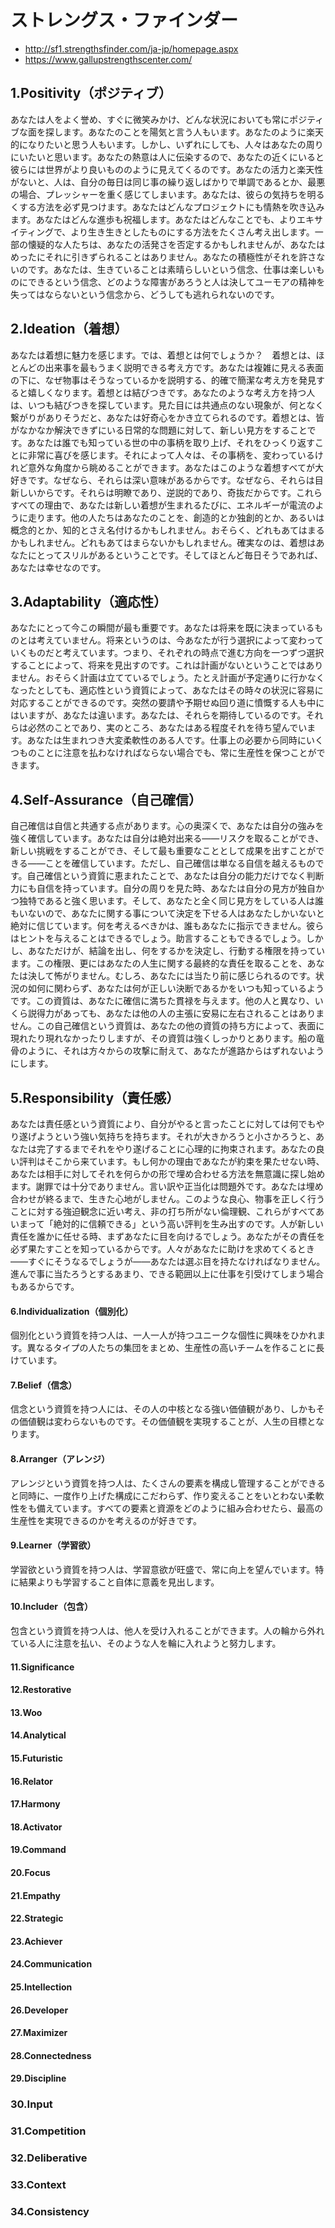 ストレングス・ファインダー
======
* http://sf1.strengthsfinder.com/ja-jp/homepage.aspx
* https://www.gallupstrengthscenter.com/

## 1.Positivity（ポジティブ）  
あなたは人をよく誉め、すぐに微笑みかけ、どんな状況においても常にポジティブな面を探します。あなたのことを陽気と言う人もいます。あなたのように楽天的になりたいと思う人もいます。しかし、いずれにしても、人々はあなたの周りにいたいと思います。あなたの熱意は人に伝染するので、あなたの近くにいると彼らには世界がより良いもののように見えてくるのです。あなたの活力と楽天性がないと、人は、自分の毎日は同じ事の繰り返しばかりで単調であるとか、最悪の場合、プレッシャーを重く感じてしまいます。あなたは、彼らの気持ちを明るくする方法を必ず見つけます。あなたはどんなプロジェクトにも情熱を吹き込みます。あなたはどんな進歩も祝福します。あなたはどんなことでも、よりエキサイティングで、より生き生きとしたものにする方法をたくさん考え出します。一部の懐疑的な人たちは、あなたの活発さを否定するかもしれませんが、あなたはめったにそれに引きずられることはありません。あなたの積極性がそれを許さないのです。あなたは、生きていることは素晴らしいという信念、仕事は楽しいものにできるという信念、どのような障害があろうと人は決してユーモアの精神を失ってはならないという信念から、どうしても逃れられないのです。

## 2.Ideation（着想）  
あなたは着想に魅力を感じます。では、着想とは何でしょうか？　着想とは、ほとんどの出来事を最もうまく説明できる考え方です。あなたは複雑に見える表面の下に、なぜ物事はそうなっているかを説明する、的確で簡潔な考え方を発見すると嬉しくなります。着想とは結びつきです。あなたのような考え方を持つ人は、いつも結びつきを探しています。見た目には共通点のない現象が、何となく繋がりがありそうだと、あなたは好奇心をかき立てられるのです。着想とは、皆がなかなか解決できずにいる日常的な問題に対して、新しい見方をすることです。あなたは誰でも知っている世の中の事柄を取り上げ、それをひっくり返すことに非常に喜びを感じます。それによって人々は、その事柄を、変わっているけれど意外な角度から眺めることができます。あなたはこのような着想すべてが大好きです。なぜなら、それらは深い意味があるからです。なぜなら、それらは目新しいからです。それらは明瞭であり、逆説的であり、奇抜だからです。これらすべての理由で、あなたは新しい着想が生まれるたびに、エネルギーが電流のように走ります。他の人たちはあなたのことを、創造的とか独創的とか、あるいは概念的とか、知的とさえ名付けるかもしれません。おそらく、どれもあてはまるかもしれません。どれもあてはまらないかもしれません。確実なのは、着想はあなたにとってスリルがあるということです。そしてほとんど毎日そうであれば、あなたは幸せなのです。

## 3.Adaptability（適応性）  
あなたにとって今この瞬間が最も重要です。あなたは将来を既に決まっているものとは考えていません。将来というのは、今あなたが行う選択によって変わっていくものだと考えています。つまり、それぞれの時点で進む方向を一つずつ選択することによって、将来を見出すのです。これは計画がないということではありません。おそらく計画は立てているでしょう。たとえ計画が予定通りに行かなくなったとしても、適応性という資質によって、あなたはその時々の状況に容易に対応することができるのです。突然の要請や予期せぬ回り道に憤慨する人も中にはいますが、あなたは違います。あなたは、それらを期待しているのです。それらは必然のことであり、実のところ、あなたはある程度それを待ち望んでいます。あなたは生まれつき大変柔軟性のある人です。仕事上の必要から同時にいくつものことに注意を払わなければならない場合でも、常に生産性を保つことができます。

## 4.Self-Assurance（自己確信）  
自己確信は自信と共通する点があります。心の奥深くで、あなたは自分の強みを強く確信しています。あなたは自分は絶対出来る――リスクを取ることができ、新しい挑戦をすることができ、そして最も重要なこととして成果を出すことができる――ことを確信しています。ただし、自己確信は単なる自信を越えるものです。自己確信という資質に恵まれたことで、あなたは自分の能力だけでなく判断力にも自信を持っています。自分の周りを見た時、あなたは自分の見方が独自かつ独特であると強く思います。そして、あなたと全く同じ見方をしている人は誰もいないので、あなたに関する事について決定を下せる人はあなたしかいないと絶対に信じています。何を考えるべきかは、誰もあなたに指示できません。彼らはヒントを与えることはできるでしょう。助言することもできるでしょう。しかし、あなただけが、結論を出し、何をするかを決定し、行動する権限を持っています。この権限、更にはあなたの人生に関する最終的な責任を取ることを、あなたは決して怖がりません。むしろ、あなたには当たり前に感じられるのです。状況の如何に関わらず、あなたは何が正しい決断であるかをいつも知っているようです。この資質は、あなたに確信に満ちた貫禄を与えます。他の人と異なり、いくら説得力があっても、あなたは他の人の主張に安易に左右されることはありません。この自己確信という資質は、あなたの他の資質の持ち方によって、表面に現れたり現れなかったりしますが、その資質は強くしっかりとあります。船の竜骨のように、それは方々からの攻撃に耐えて、あなたが進路からはずれないようにします。

## 5.Responsibility（責任感）  
あなたは責任感という資質により、自分がやると言ったことに対しては何でもやり遂げようという強い気持ちを持ちます。それが大きかろうと小さかろうと、あなたは完了するまでそれをやり遂げることに心理的に拘束されます。あなたの良い評判はそこから来ています。もし何かの理由であなたが約束を果たせない時、あなたは相手に対してそれを何らかの形で埋め合わせる方法を無意識に探し始めます。謝罪では十分でありません。言い訳や正当化は問題外です。あなたは埋め合わせが終るまで、生きた心地がしません。このような良心、物事を正しく行うことに対する強迫観念に近い考え、非の打ち所がない倫理観、これらがすべてあいまって「絶対的に信頼できる」という高い評判を生み出すのです。人が新しい責任を誰かに任せる時、まずあなたに目を向けるでしょう。あなたがその責任を必ず果たすことを知っているからです。人々があなたに助けを求めてくるとき――すぐにそうなるでしょうが――あなたは選ぶ目を持たなければなりません。進んで事に当たろうとするあまり、できる範囲以上に仕事を引受けてしまう場合もあるからです。

#### 6.Individualization（個別化）
個別化という資質を持つ人は、一人一人が持つユニークな個性に興味をひかれます。異なるタイプの人たちの集団をまとめ、生産性の高いチームを作ることに長けています。

#### 7.Belief（信念）  
信念という資質を持つ人には、その人の中核となる強い価値観があり、しかもその価値観は変わらないものです。その価値観を実現することが、人生の目標となります。

#### 8.Arranger（アレンジ）  
アレンジという資質を持つ人は、たくさんの要素を構成し管理することができると同時に、一度作り上げた構成にこだわらず、作り変えることをいとわない柔軟性をも備えています。すべての要素と資源をどのように組み合わせたら、最高の生産性を実現できるのかを考えるのが好きです。

#### 9.Learner（学習欲）  
学習欲という資質を持つ人は、学習意欲が旺盛で、常に向上を望んでいます。特に結果よりも学習すること自体に意義を見出します。

#### 10.Includer（包含）  
包含という資質を持つ人は、他人を受け入れることができます。人の輪から外れている人に注意を払い、そのような人を輪に入れようと努力します。

#### 11.Significance  
#### 12.Restorative  
#### 13.Woo  
#### 14.Analytical  
#### 15.Futuristic  
#### 16.Relator  
#### 17.Harmony  
#### 18.Activator  
#### 19.Command  
#### 20.Focus  
#### 21.Empathy  
#### 22.Strategic  
#### 23.Achiever  
#### 24.Communication  
#### 25.Intellection  
#### 26.Developer  
#### 27.Maximizer  
#### 28.Connectedness  
#### 29.Discipline  
### 30.Input  
### 31.Competition  
### 32.Deliberative  
### 33.Context  
### 34.Consistency
